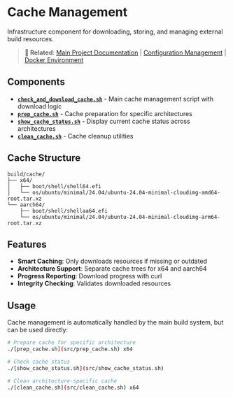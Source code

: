 # Cache Management

Infrastructure component for downloading, storing, and managing external build resources.

> **🔗 Related**: [Main Project Documentation](../../README.md) | [Configuration Management](../config/README.md) | [Docker Environment](../docker/README.md)

## Components

- **[`check_and_download_cache.sh`](src/check_and_download_cache.sh)** - Main cache management script with download logic
- **[`prep_cache.sh`](src/prep_cache.sh)** - Cache preparation for specific architectures
- **[`show_cache_status.sh`](src/show_cache_status.sh)** - Display current cache status across architectures
- **[`clean_cache.sh`](src/clean_cache.sh)** - Cache cleanup utilities

## Cache Structure

```
build/cache/
├── x64/
│   ├── boot/shell/shell64.efi
│   └── os/ubuntu/minimal/24.04/ubuntu-24.04-minimal-cloudimg-amd64-root.tar.xz
└── aarch64/
    ├── boot/shell/shellaa64.efi
    └── os/ubuntu/minimal/24.04/ubuntu-24.04-minimal-cloudimg-arm64-root.tar.xz
```

## Features

- **Smart Caching**: Only downloads resources if missing or outdated
- **Architecture Support**: Separate cache trees for x64 and aarch64
- **Progress Reporting**: Download progress with curl
- **Integrity Checking**: Validates downloaded resources

## Usage

Cache management is automatically handled by the main build system, but can be used directly:

```bash
# Prepare cache for specific architecture
./[prep_cache.sh](src/prep_cache.sh) x64

# Check cache status
./[show_cache_status.sh](src/show_cache_status.sh)

# Clean architecture-specific cache
./[clean_cache.sh](src/clean_cache.sh) x64
```

